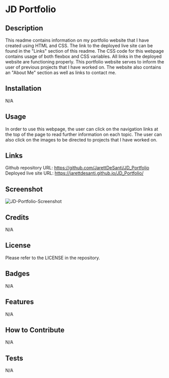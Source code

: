 # JD Portfolio

## Description

This readme contains information on my portfolio website that I have created using HTML and CSS. The link to the deployed live site can be found in the "Links" section of this readme. The CSS code for this webpage contains usage of both flexbox and CSS variables. All links in the deployed website are functioning properly. This portfolio website serves to inform the user of previous projects that I have worked on. The website also contains an "About Me" section as well as links to contact me.

## Installation

N/A

## Usage

In order to use this webpage, the user can click on the navigation links at the top of the page to read further information on each topic. The user can also click on the images to be directed to projects that I have worked on.

## Links

Github repository URL: https://github.com/JarettDeSanti/JD_Portfolio <br>
Deployed live site URL: https://jarettdesanti.github.io/JD_Portfolio/

## Screenshot

![JD-Portfolio-Screenshot](https://github.com/JarettDeSanti/JD_Portfolio/assets/143453072/b7fb1238-4034-4cc6-af3a-f5eef31ead57)

## Credits

N/A

## License

Please refer to the LICENSE in the repository.

## Badges
N/A

## Features
N/A

## How to Contribute
N/A

## Tests
N/A
